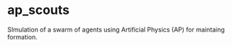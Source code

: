 ap_scouts
=========

SImulation of a swarm of agents using Artificial Physics (AP) for maintaing formation.